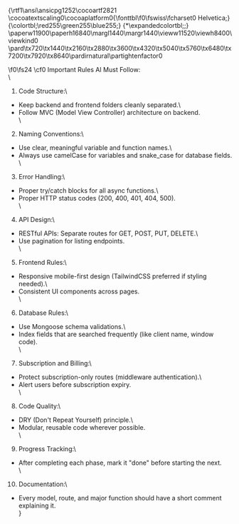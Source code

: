 {\rtf1\ansi\ansicpg1252\cocoartf2821
\cocoatextscaling0\cocoaplatform0{\fonttbl\f0\fswiss\fcharset0 Helvetica;}
{\colortbl;\red255\green255\blue255;}
{\*\expandedcolortbl;;}
\paperw11900\paperh16840\margl1440\margr1440\vieww11520\viewh8400\viewkind0
\pard\tx720\tx1440\tx2160\tx2880\tx3600\tx4320\tx5040\tx5760\tx6480\tx7200\tx7920\tx8640\pardirnatural\partightenfactor0

\f0\fs24 \cf0 Important Rules AI Must Follow:\
\
1. Code Structure:\
- Keep backend and frontend folders cleanly separated.\
- Follow MVC (Model View Controller) architecture on backend.\
\
2. Naming Conventions:\
- Use clear, meaningful variable and function names.\
- Always use camelCase for variables and snake_case for database fields.\
\
3. Error Handling:\
- Proper try/catch blocks for all async functions.\
- Proper HTTP status codes (200, 400, 401, 404, 500).\
\
4. API Design:\
- RESTful APIs: Separate routes for GET, POST, PUT, DELETE.\
- Use pagination for listing endpoints.\
\
5. Frontend Rules:\
- Responsive mobile-first design (TailwindCSS preferred if styling needed).\
- Consistent UI components across pages.\
\
6. Database Rules:\
- Use Mongoose schema validations.\
- Index fields that are searched frequently (like client name, window code).\
\
7. Subscription and Billing:\
- Protect subscription-only routes (middleware authentication).\
- Alert users before subscription expiry.\
\
8. Code Quality:\
- DRY (Don't Repeat Yourself) principle.\
- Modular, reusable code wherever possible.\
\
9. Progress Tracking:\
- After completing each phase, mark it "done" before starting the next.\
\
10. Documentation:\
- Every model, route, and major function should have a short comment explaining it.\
}